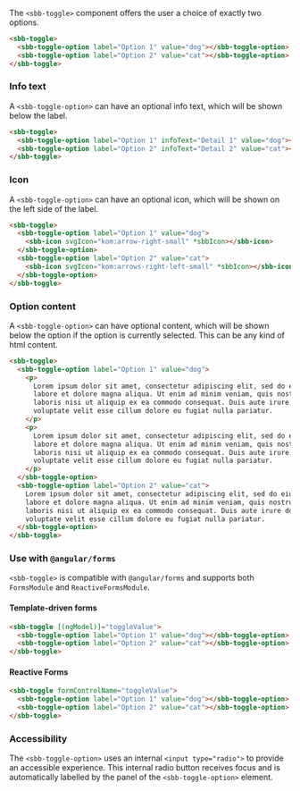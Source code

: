 The `<sbb-toggle>` component offers the user a choice of exactly two options.

```html
<sbb-toggle>
  <sbb-toggle-option label="Option 1" value="dog"></sbb-toggle-option>
  <sbb-toggle-option label="Option 2" value="cat"></sbb-toggle-option>
</sbb-toggle>
```

### Info text

A `<sbb-toggle-option>` can have an optional info text, which will be shown below the label.

```html
<sbb-toggle>
  <sbb-toggle-option label="Option 1" infoText="Detail 1" value="dog"></sbb-toggle-option>
  <sbb-toggle-option label="Option 2" infoText="Detail 2" value="cat"></sbb-toggle-option>
</sbb-toggle>
```

### Icon

A `<sbb-toggle-option>` can have an optional icon, which will be shown on the left side of
the label.

```html
<sbb-toggle>
  <sbb-toggle-option label="Option 1" value="dog">
    <sbb-icon svgIcon="kom:arrow-right-small" *sbbIcon></sbb-icon>
  </sbb-toggle-option>
  <sbb-toggle-option label="Option 2" value="cat">
    <sbb-icon svgIcon="kom:arrows-right-left-small" *sbbIcon></sbb-icon>
  </sbb-toggle-option>
</sbb-toggle>
```

### Option content

A `<sbb-toggle-option>` can have optional content, which will be shown below the option
if the option is currently selected. This can be any kind of html content.

```html
<sbb-toggle>
  <sbb-toggle-option label="Option 1" value="dog">
    <p>
      Lorem ipsum dolor sit amet, consectetur adipiscing elit, sed do eiusmod tempor incididunt ut
      labore et dolore magna aliqua. Ut enim ad minim veniam, quis nostrud exercitation ullamco
      laboris nisi ut aliquip ex ea commodo consequat. Duis aute irure dolor in reprehenderit in
      voluptate velit esse cillum dolore eu fugiat nulla pariatur.
    </p>
    <p>
      Lorem ipsum dolor sit amet, consectetur adipiscing elit, sed do eiusmod tempor incididunt ut
      labore et dolore magna aliqua. Ut enim ad minim veniam, quis nostrud exercitation ullamco
      laboris nisi ut aliquip ex ea commodo consequat. Duis aute irure dolor in reprehenderit in
      voluptate velit esse cillum dolore eu fugiat nulla pariatur.
    </p>
  </sbb-toggle-option>
  <sbb-toggle-option label="Option 2" value="cat">
    Lorem ipsum dolor sit amet, consectetur adipiscing elit, sed do eiusmod tempor incididunt ut
    labore et dolore magna aliqua. Ut enim ad minim veniam, quis nostrud exercitation ullamco
    laboris nisi ut aliquip ex ea commodo consequat. Duis aute irure dolor in reprehenderit in
    voluptate velit esse cillum dolore eu fugiat nulla pariatur.
  </sbb-toggle-option>
</sbb-toggle>
```

### Use with `@angular/forms`

`<sbb-toggle>` is compatible with `@angular/forms` and supports both `FormsModule`
and `ReactiveFormsModule`.

#### Template-driven forms

```html
<sbb-toggle [(ngModel)]="toggleValue">
  <sbb-toggle-option label="Option 1" value="dog"></sbb-toggle-option>
  <sbb-toggle-option label="Option 2" value="cat"></sbb-toggle-option>
</sbb-toggle>
```

#### Reactive Forms

```html
<sbb-toggle formControlName="toggleValue">
  <sbb-toggle-option label="Option 1" value="dog"></sbb-toggle-option>
  <sbb-toggle-option label="Option 2" value="cat"></sbb-toggle-option>
</sbb-toggle>
```

### Accessibility

The `<sbb-toggle-option>` uses an internal `<input type="radio">` to provide an accessible experience.
This internal radio button receives focus and is automatically labelled by the panel of the
`<sbb-toggle-option>` element.
